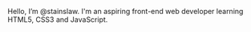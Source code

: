 Hello, I’m @stainslaw. I'm an aspiring front-end web developer learning HTML5, CSS3 and JavaScript.

<!---
stainslaw/stainslaw is a ✨ special ✨ repository because its `README.md` (this file) appears on your GitHub profile.
You can click the Preview link to take a look at your changes.
--->
